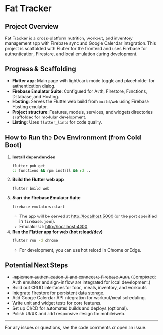 # Fat Tracker

## Project Overview
Fat Tracker is a cross-platform nutrition, workout, and inventory management app with Firebase sync and Google Calendar integration. This project is scaffolded with Flutter for the frontend and uses Firebase for authentication, Firestore, and local emulation during development.

## Progress & Scaffolding
- **Flutter app**: Main page with light/dark mode toggle and placeholder for authentication dialog.
- **Firebase Emulator Suite**: Configured for Auth, Firestore, Functions, Database, and Hosting.
- **Hosting**: Serves the Flutter web build from `build/web` using Firebase Hosting emulator.
- **Project structure**: Features, models, services, and widgets directories scaffolded for modular development.
- **Linting**: Uses `flutter_lints` for code quality.

## How to Run the Dev Environment (from Cold Boot)
1. **Install dependencies**
   ```sh
   flutter pub get
   cd functions && npm install && cd ..
   ```
2. **Build the Flutter web app**
   ```sh
   flutter build web
   ```
3. **Start the Firebase Emulator Suite**
   ```sh
   firebase emulators:start
   ```
   - The app will be served at [http://localhost:5000](http://localhost:5000) (or the port specified in `firebase.json`).
   - Emulator UI: [http://localhost:4000](http://localhost:4000)
4. **Run the Flutter app for web (hot reload/dev)**
   ```sh
   flutter run -d chrome
   ```
   - For development, you can use hot reload in Chrome or Edge.

## Potential Next Steps
- ~~Implement authentication UI and connect to Firebase Auth.~~ (Completed: Auth emulator and sign-in flow are integrated for local development.)
- Build out CRUD interfaces for food, meals, inventory, and workouts.
- Integrate Firestore for persistent data storage.
- Add Google Calendar API integration for workout/meal scheduling.
- Write unit and widget tests for core features.
- Set up CI/CD for automated builds and deploys (optional).
- Polish UI/UX and add responsive design for mobile/web.

---
For any issues or questions, see the code comments or open an issue.
